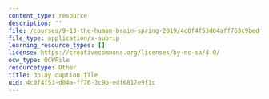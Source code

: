 ```yaml
---
content_type: resource
description: ''
file: /courses/9-13-the-human-brain-spring-2019/4c0f4f53d04aff763c9bedf6817e9f1c_SchmVoc5NzY.srt
file_type: application/x-subrip
learning_resource_types: []
license: https://creativecommons.org/licenses/by-nc-sa/4.0/
ocw_type: OCWFile
resourcetype: Other
title: 3play caption file
uid: 4c0f4f53-d04a-ff76-3c9b-edf6817e9f1c
---
```

